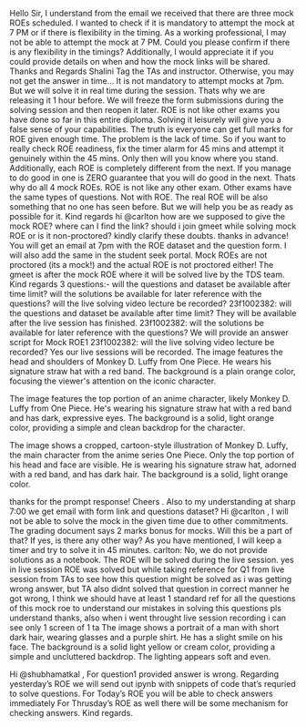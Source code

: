 Hello Sir, I understand from the email we received that there are three mock ROEs scheduled. I wanted to check if it is mandatory to attempt the mock at 7 PM or if there is flexibility in the timing. As a working professional, I may not be able to attempt the mock at 7 PM. Could you please confirm if there is any flexibility in the timings? Additionally, I would appreciate it if you could provide details on when and how the mock links will be shared. Thanks and Regards Shalini
Tag the TAs and instructor. Otherwise, you may not get the answer in time…
It is not mandatory to attempt mocks at 7pm. But we will solve it in real time during the session. Thats why we are releasing it 1 hour before. We will freeze the form submissions during the solving session and then reopen it later. ROE is not like other exams you have done so far in this entire diploma. Solving it leisurely will give you a false sense of your capabilities. The truth is everyone can get full marks for ROE given enough time. The problem is the lack of time. So if you want to really check ROE readiness, fix the timer alarm for 45 mins and attempt it genuinely within the 45 mins. Only then will you know where you stand. Additionally, each ROE is completely different from the next. If you manage to do good in one is ZERO guarantee that you will do good in the next. Thats why do all 4 mock ROEs. ROE is not like any other exam. Other exams have the same types of questions. Not with ROE. The real ROE will be also something that no one has seen before. But we will help you be as ready as possible for it. Kind regards
hi @carlton how are we supposed to give the mock ROE? where can I find the link? should i join gmeet while solving mock ROE or is it non-proctored? kindly clarify these doubts. thanks in advance!
You will get an email at 7pm with the ROE dataset and the question form. I will also add the same in the student seek portal. Mock ROEs are not proctored (its a mock!) and the actual ROE is not proctored either! The gmeet is after the mock ROE where it will be solved live by the TDS team. Kind regards
3 questions:- will the questions and dataset be available after time limit? will the solutions be available for later reference with the questions? will the live solving video lecture be recorded?
23f1002382: will the questions and dataset be available after time limit? They will be available after the live session has finished. 23f1002382: will the solutions be available for later reference with the questions? We will provide an answer script for Mock ROE1 23f1002382: will the live solving video lecture be recorded? Yes our live sessions will be recorded.
The image features the head and shoulders of Monkey D. Luffy from One Piece. He wears his signature straw hat with a red band. The background is a plain orange color, focusing the viewer's attention on the iconic character.

The image features the top portion of an anime character, likely Monkey D. Luffy from One Piece. He's wearing his signature straw hat with a red band and has dark, expressive eyes. The background is a solid, light orange color, providing a simple and clean backdrop for the character.

The image shows a cropped, cartoon-style illustration of Monkey D. Luffy, the main character from the anime series One Piece. Only the top portion of his head and face are visible. He is wearing his signature straw hat, adorned with a red band, and has dark hair. The background is a solid, light orange color.

thanks for the prompt response! Cheers . Also to my understanding at sharp 7:00 we get email with form link and questions dataset?
Hi @carlton , I will not be able to solve the mock in the given time due to other commitments. The grading document says 2 marks bonus for mocks. Will this be a part of that? If yes, is there any other way? As you have mentioned, I will keep a timer and try to solve it in 45 minutes.
carlton: No, we do not provide solutions as a notebook. The ROE will be solved during the live session. yes in live session ROE was solved but while taking reference for Q1 from live session from TAs to see how this question might be solved as i was getting wrong answer, but TA also didnt solved that question in correct manner he got wrong, I think we should have at least 1 standard ref for all the questions of this mock roe to understand our mistakes in solving this questions pls understand thanks, also when i went throught live session recording i can see only 1 screen of 1 ta
The image shows a portrait of a man with short dark hair, wearing glasses and a purple shirt. He has a slight smile on his face. The background is a solid light yellow or cream color, providing a simple and uncluttered backdrop. The lighting appears soft and even.

Hi @shubhamatkal , For question1 provided answer is wrong. Regarding yesterday’s ROE we will send out ipynb with snippets of code that’s requried to solve questions. For Today’s ROE you will be able to check answers immediately For Thrusday’s ROE as well there will be some mechanism for checking answers. Kind regards.
